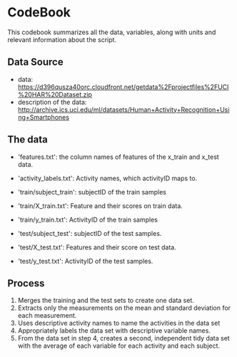 # CodeBook

This codebook summarizes all the data, variables, along with units and relevant information about the script.

## Data Source

* data: https://d396qusza40orc.cloudfront.net/getdata%2Fprojectfiles%2FUCI%20HAR%20Dataset.zip
* description of the data: http://archive.ics.uci.edu/ml/datasets/Human+Activity+Recognition+Using+Smartphones

## The data

- 'features.txt': the column names of features of the x_train and x_test data.

- 'activity_labels.txt': Activity names, which activityID maps to.

- 'train/subject_train': subjectID of the train samples

- 'train/X_train.txt': Feature and their scores on train data.

- 'train/y_train.txt': ActivityID of the train samples

- 'test/subject_test': subjectID of the test samples.

- 'test/X_test.txt': Features and their score on test data.

- 'test/y_test.txt': ActivityID of the test samples.

## Process

1. Merges the training and the test sets to create one data set.
2. Extracts only the measurements on the mean and standard deviation for each measurement.
3. Uses descriptive activity names to name the activities in the data set
4. Appropriately labels the data set with descriptive variable names.
5. From the data set in step 4, creates a second, independent tidy data set with the average of each variable for each activity and each subject.